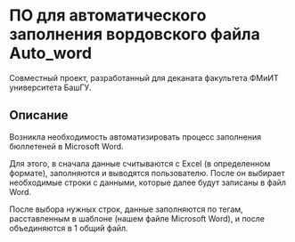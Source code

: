 # ПО для автоматического заполнения вордовского файла Auto_word

Совместный проект, разработанный для деканата факультета ФМиИТ университета БашГУ.


## Описание
Возникла необходимость автоматизировать процесс заполнения бюллетеней в Microsoft Word.


Для этого, в сначала данные считываются с Exсel (в определенном формате), заполняются и выводятся пользователю. После он выбирает необходимые строки с данными,
которые далее будут записаны в файл Word. 


После выбора нужных строк, данные заполняются по тегам, расставленным в шаблоне (нашем файле Microsoft Word), и после объединяются в 1 общий файл.
